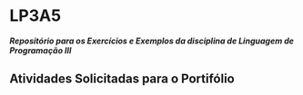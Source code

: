 # LP3A5  
***Repositório para os Exercícios e Exemplos da disciplina de Linguagem de Programação III***  
  
  
## Atividades Solicitadas para o Portifólio




  
